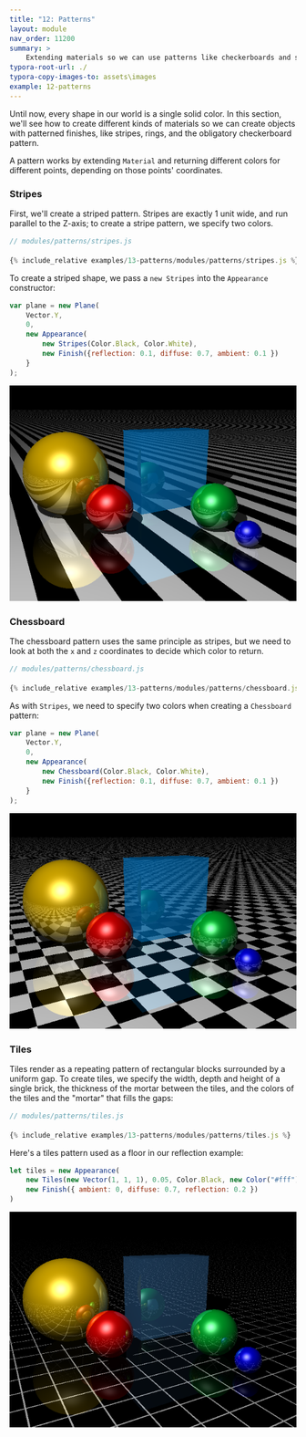 ```yaml
---
title: "12: Patterns"
layout: module
nav_order: 11200
summary: >
    Extending materials so we can use patterns like checkerboards and stripes.
typora-root-url: ./
typora-copy-images-to: assets\images
example: 12-patterns
---
```


Until now, every shape in our world is a single solid color. In this section, we'll see how to create different kinds of materials so we can create objects with patterned finishes, like stripes, rings, and the obligatory checkerboard pattern.

A pattern works by extending `Material` and returning different colors for different points, depending on those points' coordinates.

### Stripes

First, we'll create a striped pattern. Stripes are exactly 1 unit wide, and run parallel to the Z-axis; to create a stripe pattern, we specify two colors. 

```javascript
// modules/patterns/stripes.js

{% include_relative examples/13-patterns/modules/patterns/stripes.js %}
```

To create a striped shape, we pass a `new Stripes` into the `Appearance` constructor:

```javascript
var plane = new Plane(
	Vector.Y, 
	0, 
	new Appearance(
		new Stripes(Color.Black, Color.White), 
		new Finish({reflection: 0.1, diffuse: 0.7, ambient: 0.1 })
	}
);
```

![image-20220320140656233](assets/images/image-20220320140656233.png)

### Chessboard

The chessboard pattern uses the same principle as stripes, but we need to look at both the `x` and `z` coordinates to decide which color to return.

```javascript
// modules/patterns/chessboard.js

{% include_relative examples/13-patterns/modules/patterns/chessboard.js %}
```

As with `Stripes`, we need to specify two colors when creating a `Chessboard` pattern:

```javascript
var plane = new Plane(
	Vector.Y, 
	0, 
	new Appearance(
		new Chessboard(Color.Black, Color.White), 
		new Finish({reflection: 0.1, diffuse: 0.7, ambient: 0.1 })
	}
);
```

![image-20220320141809004](assets/images/image-20220320141809004.png)

### Tiles

Tiles render as a repeating pattern of rectangular blocks surrounded by a uniform gap. To create tiles, we specify the width, depth and height of a single brick, the thickness of the mortar between the tiles, and the colors of the tiles and the "mortar" that fills the gaps:

```javascript
// modules/patterns/tiles.js

{% include_relative examples/13-patterns/modules/patterns/tiles.js %}
```

Here's a tiles pattern used as a floor in our reflection example:

```javascript
let tiles = new Appearance(
	new Tiles(new Vector(1, 1, 1), 0.05, Color.Black, new Color("#fff")),
	new Finish({ ambient: 0, diffuse: 0.7, reflection: 0.2 })
)
```

![image-20220324142118152](./assets/images/image-20220324142118152.png)





